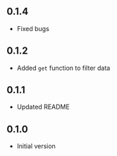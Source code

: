 ## 0.1.4
- Fixed bugs

## 0.1.2
- Added `get` function to filter data

## 0.1.1
- Updated README

## 0.1.0
- Initial version
